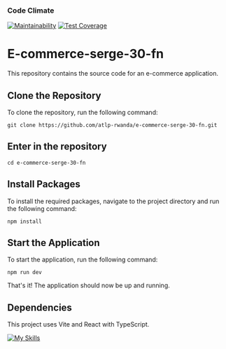 ### Code Climate

[![Maintainability](https://api.codeclimate.com/v1/badges/70f6ef35e9f5fc7c39ae/maintainability)](https://codeclimate.com/github/atlp-rwanda/e-commerce-serge-30-fn/maintainability)
[![Test Coverage](https://api.codeclimate.com/v1/badges/70f6ef35e9f5fc7c39ae/test_coverage)](https://codeclimate.com/github/atlp-rwanda/e-commerce-serge-30-fn/test_coverage)


# E-commerce-serge-30-fn

This repository contains the source code for an e-commerce application.

## Clone the Repository

To clone the repository, run the following command:

```
git clone https://github.com/atlp-rwanda/e-commerce-serge-30-fn.git
```

## Enter in the repository

```
cd e-commerce-serge-30-fn
```

## Install Packages

To install the required packages, navigate to the project directory and run the following command:

```
npm install
```

## Start the Application

To start the application, run the following command:

```
npm run dev
```

That's it! The application should now be up and running.

## Dependencies

This project uses Vite and React with TypeScript.

[![My Skills](https://skillicons.dev/icons?i=nodejs,vite,typescript,react&perline=5)](https://skillicons.dev)
